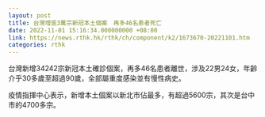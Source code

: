 ```yaml
---
layout: post
title: 台灣增逾3萬宗新冠本土個案　再多46名患者死亡
date: 2022-11-01 15:16:34.000000000 +08:00
link: https://news.rthk.hk/rthk/ch/component/k2/1673670-20221101.htm
categories: rthk
---
```


台灣新增34242宗新冠本土確診個案，再多46名患者離世，涉及22男24女，年齡介乎30多歲至超過90歲，全部屬重度感染並有慢性病史。

疫情指揮中心表示，新增本土個案以新北市佔最多，有超過5600宗，其次是台中市的4700多宗。
